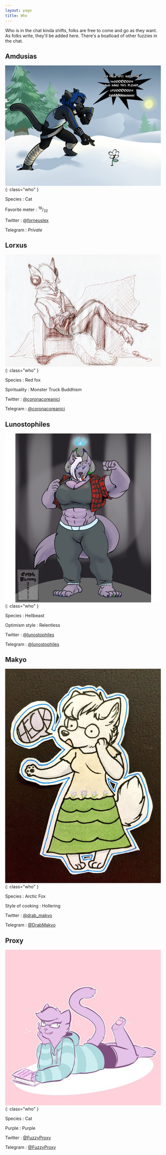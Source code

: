 ```yaml
---
layout: page
title: Who
---
```


<style>
.who {
    max-width: 300px;
    float: left;
    margin: 0 1em;
}
h2 {
    clear: both;
}
dl {
    max-width: 400px;
    display: inline-block;
}
dt {
    font-weight: bold;
}
dd {
    margin-left: 1.25rem;
}
</style>

Who is in the chat kinda shifts, folks are free to come and go as they want. As folks write, they'll be added here. There's a boatload of other fuzzies in the chat.

## Amdusias

![Amdusias](/assets/who/amdusias.jpg){: class="who" }

Species
:   Cat

Favorite meter
:   <sup>19</sup>/<sub>32</sub>

Twitter
:   [@forneuslex](https://twitter.com/forneuslex)

Telegram
:   *Private*

## Lorxus

![Lorxus](/assets/who/lorxus.png){: class="who" }

Species
:   Red fox

Spirituality
:   Monster Truck Buddhism

Twitter
:   [@coronacoreanici](https://twitter.com/coronacoreanici)

Telegram
:   [@coronacoreanici](https://t.me/coronacoreanici)

## Lunostophiles

![Lunostophiles](/assets/who/lunostophiles.jpg){: class="who" }

Species
:   Hellbeast

Optimism style
:   Relentless

Twitter
:   [@lunostophiles](https://twitter.com/lunostophiles)

Telegram
:   [@lunostophiles](https://t.me/lunostophiles)

## Makyo

![Makyo](/assets/who/makyo.jpg){: class="who" }

Species
:   Arctic Fox

Style of cooking
:   Hollering

Twitter
:   [@drab_makyo](https://twitter.com/drab_makyo)

Telegram
:   [@DrabMakyo](https://t.me/DrabMakyo)

## Proxy

![Proxy](/assets/who/proxy.jpg){: class="who" }

Species
:   Cat

Purple
:   Purple

Twitter
:   [@FuzzyProxy](https://twitter.com/FuzzyProxy)

Telegram
:   [@FuzzyProxy](https://t.me/FuzzyProxy)
